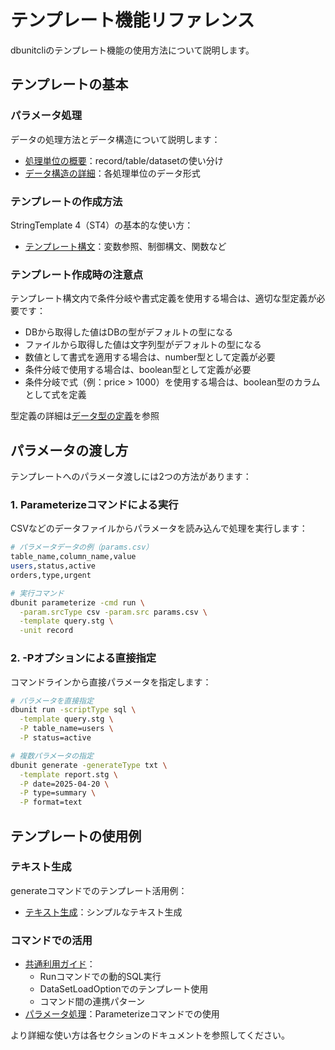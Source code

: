 # テンプレート機能リファレンス

dbunitcliのテンプレート機能の使用方法について説明します。

## テンプレートの基本

### パラメータ処理
データの処理方法とデータ構造について説明します：
- [処理単位の概要](02-processing-units.md)：record/table/datasetの使い分け
- [データ構造の詳細](03-data-structures.md)：各処理単位のデータ形式

### テンプレートの作成方法
StringTemplate 4（ST4）の基本的な使い方：
- [テンプレート構文](04-syntax.md)：変数参照、制御構文、関数など

### テンプレート作成時の注意点
テンプレート構文内で条件分岐や書式定義を使用する場合は、適切な型定義が必要です：

- DBから取得した値はDBの型がデフォルトの型になる
- ファイルから取得した値は文字列型がデフォルトの型になる
- 数値として書式を適用する場合は、number型として定義が必要
- 条件分岐で使用する場合は、boolean型として定義が必要
- 条件分岐で式（例：price > 1000）を使用する場合は、boolean型のカラムとして式を定義

型定義の詳細は[データ型の定義](../../json/settings/tables/types/01-data-types.md)を参照

## パラメータの渡し方

テンプレートへのパラメータ渡しには2つの方法があります：

### 1. Parameterizeコマンドによる実行
CSVなどのデータファイルからパラメータを読み込んで処理を実行します：

```bash
# パラメータデータの例（params.csv）
table_name,column_name,value
users,status,active
orders,type,urgent

# 実行コマンド
dbunit parameterize -cmd run \
  -param.srcType csv -param.src params.csv \
  -template query.stg \
  -unit record
```

### 2. -Pオプションによる直接指定
コマンドラインから直接パラメータを指定します：

```bash
# パラメータを直接指定
dbunit run -scriptType sql \
  -template query.stg \
  -P table_name=users \
  -P status=active

# 複数パラメータの指定
dbunit generate -generateType txt \
  -template report.stg \
  -P date=2025-04-20 \
  -P type=summary \
  -P format=text
```

## テンプレートの使用例

### テキスト生成
generateコマンドでのテンプレート活用例：
- [テキスト生成](../../commands/generate/02-txt-generate.md)：シンプルなテキスト生成

### コマンドでの活用
- [共通利用ガイド](05-common-usage.md)：
  - Runコマンドでの動的SQL実行
  - DataSetLoadOptionでのテンプレート使用
  - コマンド間の連携パターン
- [パラメータ処理](06-parameter-examples.md)：Parameterizeコマンドでの使用

より詳細な使い方は各セクションのドキュメントを参照してください。